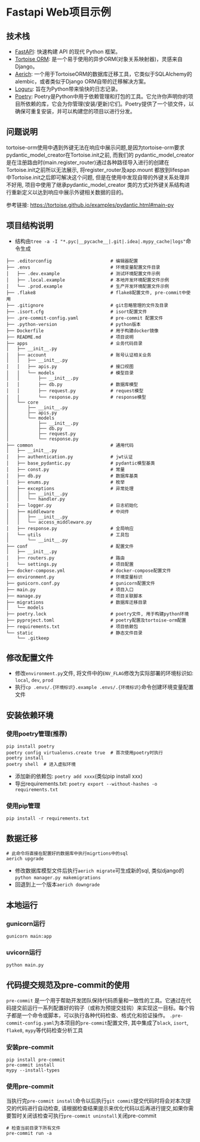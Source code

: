 # Fastapi Web项目示例

## 技术栈

- [FastAPI](https://fastapi.tiangolo.com/zh/): 快速构建 API 的现代 Python 框架。
- [Tortoise ORM](https://tortoise.github.io/): 是一个易于使用的异步ORM(对象关系映射器)，灵感来自Django。
- [Aerich](https://github.com/tortoise/aerich): 一个用于TortoiseORM的数据库迁移工具，它类似于SQLAlchemy的alembic，或者类似于Django ORM自带的迁移解决方案。
- [Loguru](https://loguru.readthedocs.io/en/stable/): 旨在为Python带来愉快的日志记录。
- [Poetry](https://python-poetry.org/docs/): Poetry是Python中用于依赖管理和打包的工具。它允许你声明你的项目所依赖的库，它会为你管理(安装/更新)它们。Poetry提供了一个锁文件，以确保可重复安装，并可以构建您的项目以进行分发。

## 问题说明

tortoise-orm使用中遇到外键无法在响应中展示问题,是因为tortoise-orm要求pydantic_model_creator在Tortoise.init之前, 而我们的
pydantic_model_creator是在注册路由时(main.register_router)通过各种路径导入进行的创建在Tortoise.init之前所以无法展示, 将register_router及app.mount
都放到lifespan中Tortoise.init之后即可解决这个问题, 但是在使用中发现自带的外键关系处理并不好用, 项目中使用了继承pydantic_model_creator
类的方式对外键关系结构进行重新定义以达到响应中展示外键相关数据的目的。

参考链接: https://tortoise.github.io/examples/pydantic.html#main-py

## 项目结构说明

- 结构由`tree -a -I "*.pyc|__pycache__|.git|.idea|.mypy_cache|logs"`命令生成

```text
├── .editorconfig                      # 编辑器配置
├── .envs                              # 环境变量配置文件目录
│   ├── .dev.example                   # 测试环境配置文件示例
│   ├── .local.example                 # 本地开发环境配置文件示例
│   └── .prod.example                  # 生产开发环境配置文件示例
├── .flake8                            # flake8配置文件, pre-commit中使用
├── .gitignore                         # git忽略管理的文件及目录
├── .isort.cfg                         # isort配置文件
├── .pre-commit-config.yaml            # pre-commit 配置文件
├── .python-version                    # python版本
├── Dockerfile                         # 用于构建docker镜像
├── README.md                          # 项目说明
├── apps                               # 业务代码目录
│   ├── __init__.py
│   ├── account                        # 账号认证相关业务
│   │   ├── __init__.py
│   │   ├── apis.py                    # 接口视图
│   │   └── models                     # 模型目录
│   │       ├── __init__.py
│   │       ├── db.py                  # 数据库模型
│   │       ├── request.py             # request模型
│   │       └── response.py            # response模型
│   └── core
│       ├── __init__.py
│       ├── apis.py
│       └── models
│           ├── __init__.py
│           ├── db.py
│           ├── request.py
│           └── response.py
├── common                             # 通用代码
│   ├── __init__.py
│   ├── authentication.py              # jwt认证
│   ├── base_pydantic.py               # pydantic模型基类
│   ├── const.py                       # 常量
│   ├── db.py                          # 数据库基类
│   ├── enums.py                       # 枚举
│   ├── exceptions                     # 异常处理
│   │   ├── __init__.py
│   │   └── handler.py
│   ├── logger.py                      # 日志初始化
│   ├── middleware                     # 中间件
│   │   ├── __init__.py
│   │   └── access_middleware.py
│   ├── response.py                    # 全局响应
│   └── utils                          # 工具包
│       └── __init__.py
├── conf                               # 配置文件
│   ├── __init__.py
│   ├── routers.py                     # 路由
│   └── settings.py                    # 项目配置
├── docker-compose.yml                 # docker-compose配置文件
├── environment.py                     # 环境变量标识
├── gunicorn.conf.py                   # gunicorn配置文件
├── main.py                            # 项目入口
├── manage.py                          # 项目关联脚本
├── migrations                         # 数据库迁移目录
│   └── models
├── poetry.lock                        # poetry文件, 用于构建python环境
├── pyproject.toml                     # poetry配置及tortoise-orm配置
├── requirements.txt                   # 项目依赖包
└── static                             # 静态文件目录
    └── .gitkeep
```
## 修改配置文件

- 修改`environment.py`文件, 将文件中的`ENV_FLAG`修改为实际部署的环境标识如: `local`, `dev`, `prod`
- 执行`cp .envs/.{环境标识}.example .envs/.{环境标识}`命令创建环境变量配置文件

## 安装依赖环境

### 使用poetry管理(推荐)
```shell
pip install poetry
poetry config virtualenvs.create true  # 首次使用poetry时执行
poetry install
poetry shell  # 进入虚拟环境
```
- 添加新的依赖包: `poetry add xxxx`(类似pip install xxx)
- 导出requirements.txt: `poetry export --without-hashes -o requirements.txt`

### 使用pip管理
```shell
pip install -r requirements.txt
```

## 数据迁移
```shell
# 此命令将直接在配置好的数据库中执行migrtions中的sql
aerich upgrade
```
- 修改数据库模型文件后执行`aerich migrate`可生成新的sql, 类似django的`python manager.py makemigrations`
- 回退到上一个版本`aerich downgrade`

## 本地运行

### gunicorn运行
```shell
gunicorn main:app
```
### uvicorn运行
```shell
python main.py
```

## 代码提交规范及pre-commit的使用

`pre-commit` 是一个用于帮助开发团队保持代码质量和一致性的工具。它通过在代码提交前运行一系列配置好的钩子（或称为预提交挂钩）来实现这一目标。每个钩子都是一个命令或脚本，可以执行各种代码检查、格式化和验证操作。
`.pre-commit-config.yaml`为本项目的`pre-commit`配置文件, 其中集成了`black`, `isort`, `flake8`, `mypy`等代码检查分析工具

### 安装pre-commit
```shell
pip install pre-commit
pre-commit install
mypy --install-types
```

### 使用pre-commit

当执行完`pre-commit install`命令以后执行`git commit`提交代码时将会对本次提交的代码进行自动检查, 请根据检查结果提示来优化代码以后再进行提交,如果你需要暂时关闭该检查可执行`pre-commit uninstall`关闭pre-commit


```shell
# 检查当前目录下所有文件
pre-commit run -a
```

